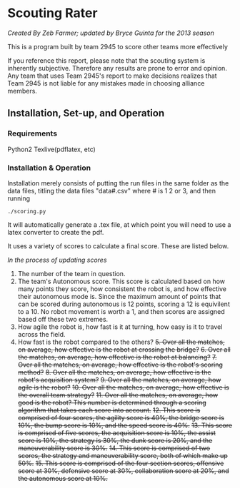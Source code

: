 # Scouting Rater

_Created By Zeb Farmer; updated by Bryce Guinta for the 2013 season_

This is a program built by team 2945 to score other teams more effectively

If you reference this report, please note that the scouting system is inherently subjective. Therefore any results are prone to error and opinion. Any team that uses Team 2945's report to make decisions realizes that Team 2945 is not liable for any mistakes made in choosing alliance members.

## Installation, Set-up, and Operation

### Requirements

Python2
Texlive(pdflatex, etc)

### Installation & Operation 

Installation merely consists of putting the run files in the same folder as the data files, titling the data files "data#.csv" where # is 1 2 or 3, and then running

    ./scoring.py

It will automatically generate a .tex file, at which point you will need to use a latex converter to create the pdf.


It uses a variety of scores to calculate a final score. These are listed below.

*In the process of updating scores*

1. The number of the team in question.
2. The team's Autonomous score. This score is calculated based on how many points they score, how consistent the robot is, and how effective their autonomous mode is. Since the maximum amount of points that can be scored during autonomous is 12 points, scoring a 12 is equivilent to a 10. No robot movement is worth a 1, and then scores are assigned based off these two extremes.
3. How agile the robot is, how fast is it at turning, how easy is it to travel across the field.
4. How fast is the robot compared to the others? 
~~5. Over all the matches, on average, how effective is the robot at crossing the bridge?~~
~~6. Over all the matches, on average, how effective is the robot at balancing?~~
~~7. Over all the matches, on average, how effective is the robot's scoring method?~~
~~8. Over all the matches, on average, how effective is the robot's acquisition system?~~
~~9. Over all the matches, on average, how agile is the robot?~~
~~10. Over all the matches, on average, how effective is the overall team strategy?~~
~~11. Over all the matches, on average, how good is the robot? This number is determined through a scoring algorithm that takes each score into account.~~
~~12. This score is comprised of four scores, the agility score is 40%, the bridge score is 10%, the bump score is 10%, and the speed score is 40%.~~
~~13. This score is comprised of five scores, the acquisition score is 10%, the assist score is 10%, the strategy is 30%, the dunk score is 20%, and the maneuverability score is 30%.~~
~~14. This score is comprised of two scores, the strategy and maneuverability score, both of which make up 50%.~~
~~15. This score is comprised of the four section scores, offensive score at 30%, defensive score at 30%, collaboration score at 20%, and the autonomous score at 10%.~~
